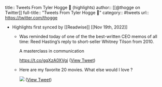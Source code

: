 title:: Tweets From Tyler Hogge 🎯 (highlights)
author:: [[@thogge on Twitter]]
full-title:: "Tweets From Tyler Hogge 🎯"
category:: #tweets
url:: https://twitter.com/thogge

- Highlights first synced by [[Readwise]] [[Nov 19th, 2022]]
	- Was reminded today of one of the the best-written CEO memos of all time: Reed Hasting’s reply to short-seller Whitney Tilson from 2010. 
	  
	  A masterclass in communication
	  
	   https://t.co/gqXzA0XVgj ([View Tweet](https://twitter.com/search?q=Was%20reminded%20today%20of%20one%20of%20the%20the%20best-written%20CEO%20memos%20of%20all%20time%3A%20Reed%20Hasting%E2%80%99s%20reply%20to%20short-seller%20Whitney%20Tilson%20from%202010.%20%20%20A%20masterclass%20in%20communication%20%20%20https%3A//t.co/gqXzA0XVgj%20%28from%3A%40thogge%29))
	- Here are my favorite 20 movies. What else would I love ? 
	  
	  ![](https://pbs.twimg.com/media/FAGn-NUVcAE8CPb.jpg) ([View Tweet](https://twitter.com/thogge/status/1441618046137745408))
